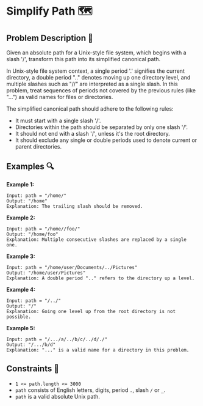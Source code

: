 # Simplify Path 🗺️

## Problem Description 📝

Given an absolute path for a Unix-style file system, which begins with a slash '/', transform this path into its simplified canonical path.

In Unix-style file system context, a single period '.' signifies the current directory, a double period ".." denotes moving up one directory level, and multiple slashes such as "//" are interpreted as a single slash. In this problem, treat sequences of periods not covered by the previous rules (like "...") as valid names for files or directories.

The simplified canonical path should adhere to the following rules:

- It must start with a single slash '/'.
- Directories within the path should be separated by only one slash '/'.
- It should not end with a slash '/', unless it's the root directory.
- It should exclude any single or double periods used to denote current or parent directories.

## Examples 🔍

**Example 1:**

```
Input: path = "/home/"
Output: "/home"
Explanation: The trailing slash should be removed.
```

**Example 2:**

```
Input: path = "/home//foo/"
Output: "/home/foo"
Explanation: Multiple consecutive slashes are replaced by a single one.
```

**Example 3:**

```
Input: path = "/home/user/Documents/../Pictures"
Output: "/home/user/Pictures"
Explanation: A double period ".." refers to the directory up a level.
```

**Example 4:**

```
Input: path = "/../"
Output: "/"
Explanation: Going one level up from the root directory is not possible.
```

**Example 5:**

```
Input: path = "/.../a/../b/c/../d/./"
Output: "/.../b/d"
Explanation: "..." is a valid name for a directory in this problem.
```

## Constraints 🔧

- `1 <= path.length <= 3000`
- `path` consists of English letters, digits, period `.`, slash `/` or `_`.
- `path` is a valid absolute Unix path.